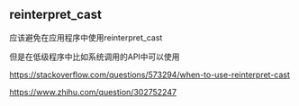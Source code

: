 ## reinterpret_cast

应该避免在应用程序中使用reinterpret_cast

但是在低级程序中比如系统调用的API中可以使用

https://stackoverflow.com/questions/573294/when-to-use-reinterpret-cast

https://www.zhihu.com/question/302752247